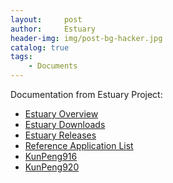 ```yaml
---
layout:     post
author:     Estuary
header-img: img/post-bg-hacker.jpg
catalog: true
tags:
    - Documents
---
```

Documentation from Estuary Project:
<ul>
        <li><a href="https://open-estuary.github.io/2017/12/12/estuary-overview/" target="_blank">Estuary Overview</a></li>
        <li><a href="https://darmac.github.io/2019/11/13/estuary-download/" target="_blank">Estuary Downloads</a></li>
        <li><a href="https://open-estuary.github.io/2019/09/16/releases/" target="_blank">Estuary Releases</a></li>
        <li><a href="https://open-estuary.github.io/2019/09/16/reference-application-list/" target="_blank">Reference Application List</a></li>
        <li><a href="https://open-estuary.github.io/2016/08/30/d05-board/" target="_blank">KunPeng916</a></li>
        <li><a href="https://open-estuary.github.io/2018/07/25/d06-board/" target="_blank">KunPeng920</a></li>
</ul>

